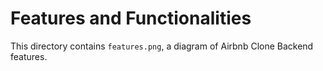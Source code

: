 # Features and Functionalities
This directory contains `features.png`, a diagram of Airbnb Clone Backend features.